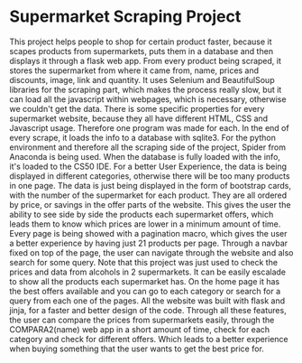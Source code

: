# Supermarket Scraping Project
This project helps people to shop for certain product faster, because it scapes products from supermarkets, puts them in a database and then displays it through a flask web app.
From every product being scraped, it stores the supermarket from where it came from, name, prices and discounts, image, link and quantity.
It uses Selenium and BeautifulSoup libraries for the scraping part, which makes the process really slow, but it can load all the javascript within webpages, which is necessary, otherwise we couldn't get the data.
There is some specific properties for every supermarket website, because they all have different HTML, CSS and Javascript usage. Therefore one program was made for each.
In the end of every scrape, it loads the info to a database with sqlite3. For the python environment and therefore all the scraping side of the project, Spider from Anaconda is being used.
When the database is fully loaded with the info, it's loaded to the CS50 IDE. For a better User Experience, the data is being displayed in different categories, otherwise there will be too many products in one page.
The data is just being displayed in the form of bootstrap cards, with the number of the supermarket for each product. They are all ordered by price, or savings in the offer parts of the website.
This gives the user the ability to see side by side the products each supermarket offers, which leads them to know which prices are lower in a minimum amount of time.
Every page is being showed with a pagination macro, which gives the user a better experience by having just 21 products per page.
Through a navbar fixed on top of the page, the user can navigate through the website and also search for some query.
Note that this project was just used to check the prices and data from alcohols in 2 supermarkets. It can be easily escalade to show all the products each supermarket has.
On the home page it has the best offers available and you can go to each category or search for a query from each one of the pages.
All the website was built with flask and jinja, for a faster and better design of the code.
Through all these features, the user can compare the prices from supermarkets easily, through the COMPARA2(name) web app in a short amount of time, check for each category and check for different offers.
Which leads to a better experience when buying something that the user wants to get the best price for.
